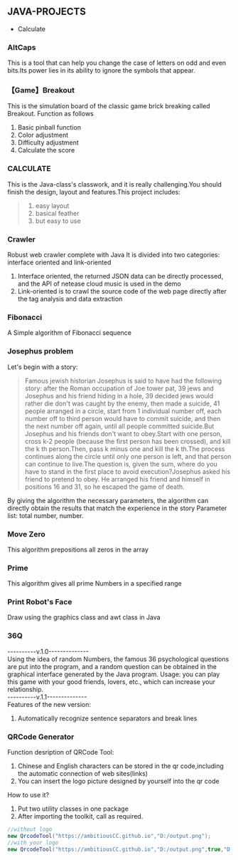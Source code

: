 ## JAVA-PROJECTS
* Calculate

### AltCaps
This is a tool that can help you change the case of letters on odd and even bits.Its power lies in its ability to ignore the symbols that appear.

### 【Game】Breakout
This is the simulation board of the classic game brick breaking called Breakout.
Function as follows
1. Basic pinball function
2. Color adjustment
3. Difficulty adjustment
4. Calculate the score

### CALCULATE
This is the Java-class's classwork, and it is really challenging.You should finish the design, layout and features.This project includes: 
> 1. easy layout
> 2. basical feather
> 3. but easy to use

### Crawler
Robust web crawler complete with Java
It is divided into two categories: interface oriented and link-oriented
1. Interface oriented, the returned JSON data can be directly processed, and the API of netease cloud music is used in the demo
2. Link-oriented is to crawl the source code of the web page directly after the tag analysis and data extraction

### Fibonacci
A Simple algorithm of Fibonacci sequence

### Josephus problem
Let's begin with a story:
> Famous jewish historian Josephus is said to have had the following story: after the Roman occupation of Joe tower pat, 39 jews and Josephus and his friend hiding in a hole, 39 decided jews would rather die don't was caught by the enemy, then made a suicide, 41 people arranged in a circle, start from 1 individual number off, each number off to third person would have to commit suicide, and then the next number off again, until all people committed suicide.But Josephus and his friends don't want to obey.Start with one person, cross k-2 people (because the first person has been crossed), and kill the k th person.Then, pass k minus one and kill the k th.The process continues along the circle until only one person is left, and that person can continue to live.The question is, given the sum, where do you have to stand in the first place to avoid execution?Josephus asked his friend to pretend to obey. He arranged his friend and himself in positions 16 and 31, so he escaped the game of death.

By giving the algorithm the necessary parameters, the algorithm can directly obtain the results that match the experience in the story
Parameter list: total number, number.

### Move Zero
This algorithm prepositions all zeros in the array

### Prime
This algorithm gives all prime Numbers in a specified range

### Print Robot's Face
Draw using the graphics class and awt class in Java

### 36Q
----------v.1.0--------------<br>
Using the idea of random Numbers, the famous 36 psychological questions are put into the program, and a random question can be obtained in the graphical interface generated by the Java program.
Usage: you can play this game with your good friends, lovers, etc., which can increase your relationship.<br>
----------v.1.1--------------<br>
Features of the new version:
1. Automatically recognize sentence separators and break lines


### QRCode Generator
Function desription of QRCode Tool:
1. Chinese and English characters can be stored in the qr code,including the automatic connection of web sites(links)
2. You can insert the logo picture designed by yourself into the qr code

How to use it?
1. Put two utility classes in one package
2. After importing the toolkit, call as required.
```Java
//without logo
new QrcodeTool("https://ambitiousCC.github.io","D:/output.png");
//with your logo
new QrcodeTool("https://ambitiousCC.github.io","D:/output.png",true,"D:/logo.png");
```
